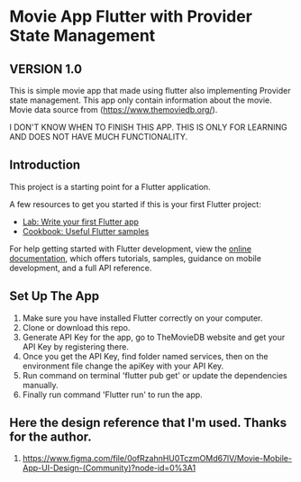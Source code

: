 # Movie App Flutter with Provider State Management
## VERSION 1.0

This is simple movie app that made using flutter also implementing Provider state management. This app only contain information about the movie.
Movie data source from (https://www.themoviedb.org/).

I DON'T KNOW WHEN TO FINISH THIS APP. THIS IS ONLY FOR LEARNING AND DOES NOT HAVE MUCH FUNCTIONALITY.

## Introduction

This project is a starting point for a Flutter application.

A few resources to get you started if this is your first Flutter project:

- [Lab: Write your first Flutter app](https://docs.flutter.dev/get-started/codelab)
- [Cookbook: Useful Flutter samples](https://docs.flutter.dev/cookbook)

For help getting started with Flutter development, view the
[online documentation](https://docs.flutter.dev/), which offers tutorials,
samples, guidance on mobile development, and a full API reference.

## Set Up The App

1. Make sure you have installed Flutter correctly on your computer.
2. Clone or download this repo.
3. Generate API Key for the app, go to TheMovieDB website and get your API Key by registering there.
4. Once you get the API Key, find folder named services, then on the environment file change the apiKey with your API Key.
5. Run command on terminal 'flutter pub get' or update the dependencies manually.
6. Finally run command 'Flutter run' to run the app.

## Here the design reference that I'm used. Thanks for the author.

1. https://www.figma.com/file/0ofRzahnHU0TczmOMd67lV/Movie-Mobile-App-UI-Design-(Community)?node-id=0%3A1